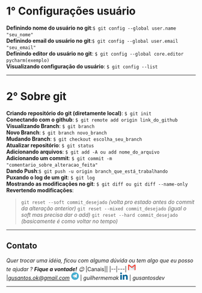 # 1° Configurações usuário  
**Definindo nome do usuário no git**:`$ git config --global user.name "seu_nome"`       
**Definindo email do usuário no git**:`$ git config --global user.email "seu_email"`     
**Definindo editor do usuário no git**: `$ git config --global core.editor pycharm(exemplo)`  
**Visualizando configuração do usuário**: `$ git config --list`

---

# 2° Sobre git
**Criando repositório do git (diretamente local)**: `$ git init`  
**Conectando com o github**: `$ git remote add origin link_do_github`  
**Visualizando Branch**: `$ git branch`  
**Novo Branch**: `$ git branch novo_branch`  
**Mudando Branch**: `$ git checkout escolha_seu_branch`     
**Atualizar repositório**: `$ git status`    
**Adicionando arquivos**: `$ git add -A ou add nome_do_arquivo`    
**Adicionando um commit**: `$ git commit -m "comentario_sobre_alteracao_feita"`    
**Dando Push**:`$ git push -u origin branch_que_está_trabalhando`  
**Puxando o log de um git**: `$ git log`    
**Mostrando as modificações no git**: `$ git diff ou git diff --name-only`  
**Revertendo modificações**:  
> `git reset --soft commit_desejado` *(volta pro estado antes do commit da alteração anterior)* 
> `git reset --mixed commit_desejado` *(igual o soft mas precisa dar o add)* 
> `git reset --hard commit_desejado` *(basicamente é como voltar no tempo)* 


---

## Contato
*Quer trocar uma idéia, ficou com alguma dúvida ou tem algo que eu posso te ajudar ? **Fique a vontade!** :wink:*
|Canais||
|--|---|
<img src="https://github.com/gusantos1/icons/blob/main/gmail.jpg" width="20" height="20"> |*gusantos.ok@gmail.com*
<img src="https://github.com/gusantos1/icons/blob/main/telegram.svg" width="20" height="20"> | *guilhermemak*
<img src="https://github.com/gusantos1/icons/blob/main/010-linkedin.svg" width="20" height="20"> | *gusantosdev*

---
